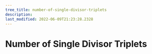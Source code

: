 ```yaml
---
tree_title: number-of-single-divisor-triplets
description: 
last_modified: 2022-06-09T21:23:28.2328
---
```


# Number of Single Divisor Triplets

